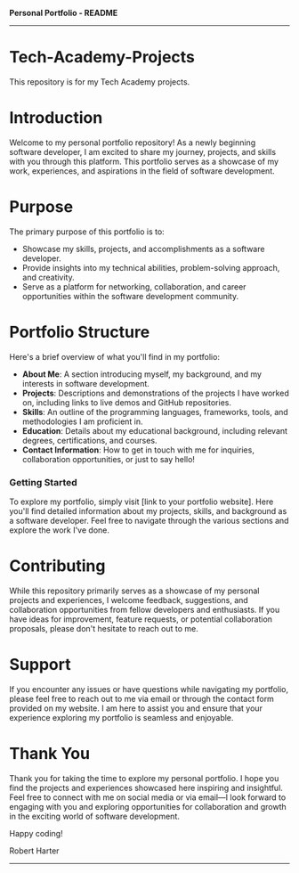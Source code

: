 **Personal Portfolio - README**

---
# Tech-Academy-Projects
This repository is for my Tech Academy projects.

# Introduction

Welcome to my personal portfolio repository! As a newly beginning software developer, I am excited to share my journey, projects, and skills with you through this platform. This portfolio serves as a showcase of my work, experiences, and aspirations in the field of software development.

# Purpose

The primary purpose of this portfolio is to:

- Showcase my skills, projects, and accomplishments as a software developer.
- Provide insights into my technical abilities, problem-solving approach, and creativity.
- Serve as a platform for networking, collaboration, and career opportunities within the software development community.

# Portfolio Structure

Here's a brief overview of what you'll find in my portfolio:

- **About Me**: A section introducing myself, my background, and my interests in software development.
- **Projects**: Descriptions and demonstrations of the projects I have worked on, including links to live demos and GitHub repositories.
- **Skills**: An outline of the programming languages, frameworks, tools, and methodologies I am proficient in.
- **Education**: Details about my educational background, including relevant degrees, certifications, and courses.
- **Contact Information**: How to get in touch with me for inquiries, collaboration opportunities, or just to say hello!

### Getting Started

To explore my portfolio, simply visit [link to your portfolio website]. Here you'll find detailed information about my projects, skills, and background as a software developer. Feel free to navigate through the various sections and explore the work I've done.

# Contributing

While this repository primarily serves as a showcase of my personal projects and experiences, I welcome feedback, suggestions, and collaboration opportunities from fellow developers and enthusiasts. If you have ideas for improvement, feature requests, or potential collaboration proposals, please don't hesitate to reach out to me.

# Support

If you encounter any issues or have questions while navigating my portfolio, please feel free to reach out to me via email or through the contact form provided on my website. I am here to assist you and ensure that your experience exploring my portfolio is seamless and enjoyable.

# Thank You

Thank you for taking the time to explore my personal portfolio. I hope you find the projects and experiences showcased here inspiring and insightful. Feel free to connect with me on social media or via email—I look forward to engaging with you and exploring opportunities for collaboration and growth in the exciting world of software development.

Happy coding!

Robert Harter

---
